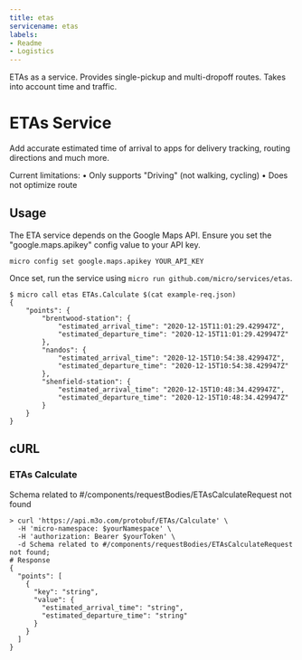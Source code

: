 ```yaml
---
title: etas
servicename: etas
labels: 
- Readme
- Logistics
---
```

ETAs as a service. Provides single-pickup and multi-dropoff routes. Takes into account time and traffic.

# ETAs Service

Add accurate estimated time of arrival to apps for delivery tracking, routing directions and much more.

Current limitations:
• Only supports "Driving" (not walking, cycling)
• Does not optimize route

## Usage

The ETA service depends on the Google Maps API. Ensure you set the "google.maps.apikey" config value to your API key.

```shell
micro config set google.maps.apikey YOUR_API_KEY
```

Once set, run the service using `micro run github.com/micro/services/etas`.

```shell
$ micro call etas ETAs.Calculate $(cat example-req.json)
{
	"points": {
		"brentwood-station": {
			"estimated_arrival_time": "2020-12-15T11:01:29.429947Z",
			"estimated_departure_time": "2020-12-15T11:01:29.429947Z"
		},
		"nandos": {
			"estimated_arrival_time": "2020-12-15T10:54:38.429947Z",
			"estimated_departure_time": "2020-12-15T10:54:38.429947Z"
		},
		"shenfield-station": {
			"estimated_arrival_time": "2020-12-15T10:48:34.429947Z",
			"estimated_departure_time": "2020-12-15T10:48:34.429947Z"
		}
	}
}
```

## cURL


### ETAs Calculate
<!-- We use the request body description here as endpoint descriptions are not
being lifted correctly from the proto by the openapi spec generator -->
Schema related to #/components/requestBodies/ETAsCalculateRequest not found
```shell
> curl 'https://api.m3o.com/protobuf/ETAs/Calculate' \
  -H 'micro-namespace: $yourNamespace' \
  -H 'authorization: Bearer $yourToken' \
  -d Schema related to #/components/requestBodies/ETAsCalculateRequest not found;
# Response
{
  "points": [
    {
      "key": "string",
      "value": {
        "estimated_arrival_time": "string",
        "estimated_departure_time": "string"
      }
    }
  ]
}
```


